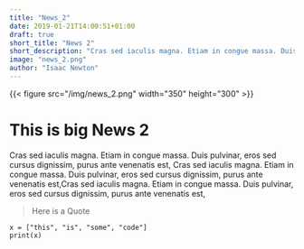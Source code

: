 ```yaml
---
title: "News_2"
date: 2019-01-21T14:00:51+01:00
draft: true
short_title: "News 2"
short_description: "Cras sed iaculis magna. Etiam in congue massa. Duis pulvinar, eros sed cursus dignissim, purus ante venenatis est, "
image: "news_2.png"
author: "Isaac Newton"
---
```

{{< figure src="/img/news_2.png" width="350"  height="300" >}}
# This is big News 2

Cras sed iaculis magna. Etiam in congue massa. Duis pulvinar, eros sed cursus dignissim, purus ante venenatis est, Cras sed iaculis magna. Etiam in congue massa. Duis pulvinar, eros sed cursus dignissim, purus ante venenatis est,Cras sed iaculis magna. Etiam in congue massa. Duis pulvinar, eros sed cursus dignissim, purus ante venenatis est,

> Here is a Quote

```
x = ["this", "is", "some", "code"]
print(x)
```

